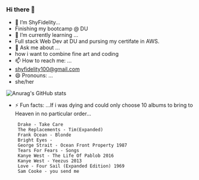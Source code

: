 ### Hi there 👋


- 🔭 I’m ShyFidelity...
- Finishing my bootcamp @ DU 
- 🌱 I’m currently learning ...
- Full stack Web Dev at DU and pursing my certifate in AWS. 
- 💬 Ask me about ...
- how i want to combine fine art and coding 
- 📫 How to reach me: ...
- shyfidelity100@gmail.com
- 😄 Pronouns: ...
- she/her


![Anurag's GitHub stats](https://github-readme-stats.vercel.app/api?username=shyfidelity&theme=nightowl&show_icons=true)

- ⚡ Fun facts: ...If i was dying and could only choose 10 albums to bring to Heaven in no particular order...
     
       Drake - Take Care
       The Replacements - Tim(Expanded)
       Frank Ocean - Blonde
       Bright Eyes - 
       George Strait - Ocean Front Property 1987
       Tears For Fears - Songs
       Kanye West - The Life Of Pablob 2016
       Kanye West - Yeezus 2013
       Love - Four Sail (Expanded Edition) 1969
       Sam Cooke - you send me
       
       
       
       
            
